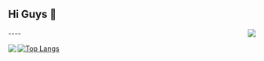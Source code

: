 ## Hi Guys 👋

<img align="right" src="https://count.getloli.com/get/@:Polumm?theme=moebooru">
----

[![Top Langs](https://github-readme-stats.vercel.app/api/top-langs/?username=Polumm)](https://github.com/Polumm/)
<img align="left" src="https://github-readme-stats-hassan.vercel.app/api?username=Polumm&theme=default_repocard&show_icons=true&count_private=true">
